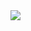 <a href="https://github.com/guotong-chn">
  <img align="left" src="https://github-readme-stats.vercel.app/api?username=guotong-chn&count_private=true&show_icons=true&line_height=22" />
</a>
